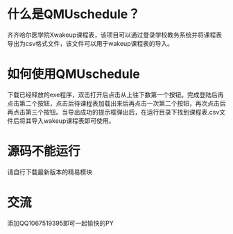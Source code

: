 # 什么是QMUschedule？
齐齐哈尔医学院Xwakeup课程表，该项目可以通过登录学校教务系统并将课程表导出为csv格式文件，该文件可以用于wakeup课程表的导入。
# 如何使用QMUschedule
下载已经释放的exe程序，双击打开后点击从上往下数第一个按钮。完成登陆后再点击第二个按钮，点击后待课程表加载出来后再点击一次第二个按钮，再次点击后再点击第三个按钮。当导出成功的提示框弹出后，在运行目录下找到课程表.csv文件后将其导入wakeup课程表即可使用。
# 源码不能运行
请自行下载最新版本的精易模块
# 交流
添加QQ1067519395即可一起愉快的PY
